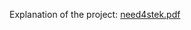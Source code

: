 Explanation of the project: [need4stek.pdf](https://github.com/BNouailhac/Epitech-Project/blob/master/need%204%20steek%20(C)/need4stek.pdf)

